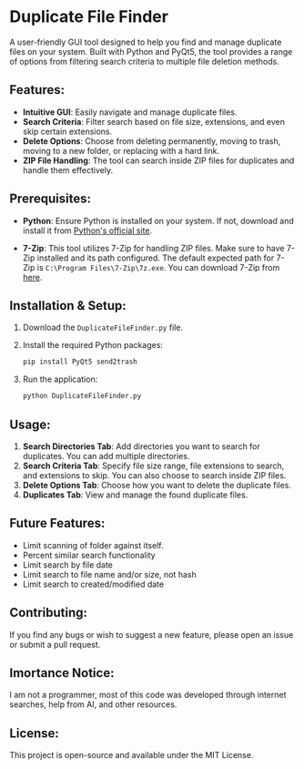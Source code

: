 # Duplicate File Finder

A user-friendly GUI tool designed to help you find and manage duplicate files on your system. Built with Python and PyQt5, the tool provides a range of options from filtering search criteria to multiple file deletion methods.

## Features:

- **Intuitive GUI**: Easily navigate and manage duplicate files.
- **Search Criteria**: Filter search based on file size, extensions, and even skip certain extensions.
- **Delete Options**: Choose from deleting permanently, moving to trash, moving to a new folder, or replacing with a hard link.
- **ZIP File Handling**: The tool can search inside ZIP files for duplicates and handle them effectively.

## Prerequisites:

- **Python**: Ensure Python is installed on your system. If not, download and install it from [Python's official site](https://www.python.org/downloads/).
  
- **7-Zip**: This tool utilizes 7-Zip for handling ZIP files. Make sure to have 7-Zip installed and its path configured. The default expected path for 7-Zip is `C:\Program Files\7-Zip\7z.exe`. You can download 7-Zip from [here](https://www.7-zip.org/download.html).

## Installation & Setup:

1. Download the `DuplicateFileFinder.py` file.

2. Install the required Python packages:
    ```bash
    pip install PyQt5 send2trash
    ```

3. Run the application:
    ```bash
    python DuplicateFileFinder.py
    ```

## Usage:

1. **Search Directories Tab**: Add directories you want to search for duplicates. You can add multiple directories.
2. **Search Criteria Tab**: Specify file size range, file extensions to search, and extensions to skip. You can also choose to search inside ZIP files.
3. **Delete Options Tab**: Choose how you want to delete the duplicate files.
4. **Duplicates Tab**: View and manage the found duplicate files.

## Future Features:

- Limit scanning of folder against itself.
- Percent similar search functionality
- Limit search by file date
- Limit search to file name and/or size, not hash
- Limit search to created/modified date

## Contributing:

If you find any bugs or wish to suggest a new feature, please open an issue or submit a pull request.

## Imortance Notice:

I am not a programmer, most of this code was developed through internet searches, help from AI, and other resources.


## License:

This project is open-source and available under the MIT License.
